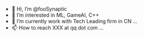 - 👋 Hi, I’m @fooSynaptic
- 👀 I’m interested in ML, GameAI, C++
- 🌱 I’m currently work with Tech Leading firm in CN  ...
- 📫 How to reach XXX at qq dot com ...

<!---
fooSynaptic/fooSynaptic is a ✨ special ✨ repository because its `README.md` (this file) appears on your GitHub profile.
You can click the Preview link to take a look at your changes.
--->
